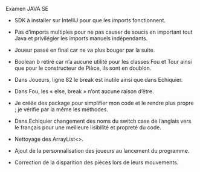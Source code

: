 Examen JAVA SE 

-	SDK à installer sur IntelliJ pour que les imports fonctionnent.

-	Pas d’imports multiples pour ne pas causer de soucis en important tout Java et privilégier les imports manuels indépendants.

-	Joueur passé en final car ne va plus bouger par la suite. 

-	Boolean b retiré car n’a aucune utilité pour les classes Fou et Tour ainsi que pour le constructeur de Pièce, ils sont en doublon.

-	Dans Joueurs, ligne 82 le break est inutile ainsi que dans Echiquier.

-	Dans Fou, les « else, break » n’ont aucune raison d’être.

-	Je créée des package pour simplifier mon code et le rendre plus propre ; je vérifie par la même les méthodes.

-	Dans Echiquier changement des noms du switch case de l’anglais vers le français pour une meilleure lisibilité et propreté du code. 

-	Nettoyage des ArrayList<>.

-	Ajout de la personnalisation des joueurs au lancement du programme.

-	Correction de la disparition des pièces lors de leurs mouvements.
